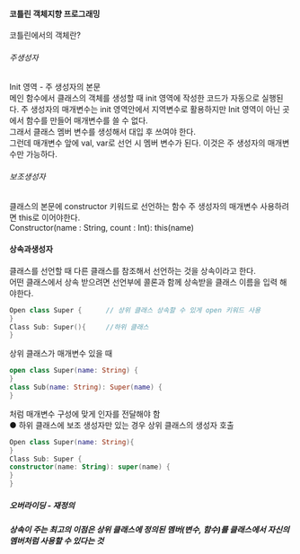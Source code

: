 #### 코틀린 객체지향 프로그래밍
코틀린에서의 객체란? 

###### 주생성자  
Init 영역 - 주 생성자의 본문  
메인 함수에서 클래스의 객체를 생성할 때 init 영역에 작성한 코드가 자동으로 실행된다.
주 생성자의 매개변수는 init 영역안에서 지역변수로 활용하지만 Init 영역이 아닌 곳에서 함수를 만들어 매개변수를 쓸 수 없다.   
그래서 클래스 멤버 변수를 생성해서 대입 후 쓰여야 한다.   
그런데 매개변수 앞에 val, var로 선언 시 멤버 변수가 된다.
이것은 주 생성자의 매개변수만 가능하다.  

###### 보조생성자  
클래스의 본문에 constructor 키워드로 선언하는 함수 
주 생성자의 매개변수 사용하려면 this로 이어야한다.  
Constructor(name : String, count : Int): this(name)

#### 상속과생성자
클래스를 선언할 때 다른 클래스를 참조해서 선언하는 것을 상속이라고 한다.  
어떤 클래스에서 상속 받으려면 선언부에 콜론과 함께 상속받을 클래스 이름을 입력 해야한다.  
```kotlin
Open class Super {      // 상위 클래스 상속할 수 있게 open 키워드 사용
}
Class Sub: Super(){     //하위 클래스 
}
```
상위 클래스가 매개변수 있을 때 
```kotlin
open class Super(name: String) { 
}
class Sub(name: String): Super(name) { 
}
```
처럼 매개변수 구성에 맞게 인자를 전달해야 함  
● 하위 클래스에 보조 생성자만 있는 경우 상위 클래스의 생성자 호출  
```kotlin
Open class Super(name: String){ 
}
Class Sub: Super {
constructor(name: String): super(name) { 
}
}
```
##### 오버라이딩 - 재정의
##### 상속이 주는 최고의 이점은 상위 클래스에 정의된 멤버(변수, 함수)를 클래스에서 자신의 멤버처럼 사용할 수 있다는 것  
